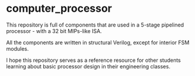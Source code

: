# computer_processor

This repository is full of components that are used in a 5-stage pipelined processor - with a 32 bit MIPs-like ISA.

All the components are written in structural Verilog, except for interior FSM modules.

I hope this repository serves as a reference resource for other students learning about basic processor design in their engineering classes.

